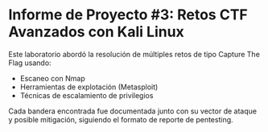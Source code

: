# Informe de Proyecto #3: Retos CTF Avanzados con Kali Linux

Este laboratorio abordó la resolución de múltiples retos de tipo Capture The Flag usando:
- Escaneo con Nmap
- Herramientas de explotación (Metasploit)
- Técnicas de escalamiento de privilegios

Cada bandera encontrada fue documentada junto con su vector de ataque y posible mitigación, siguiendo el formato de reporte de pentesting.